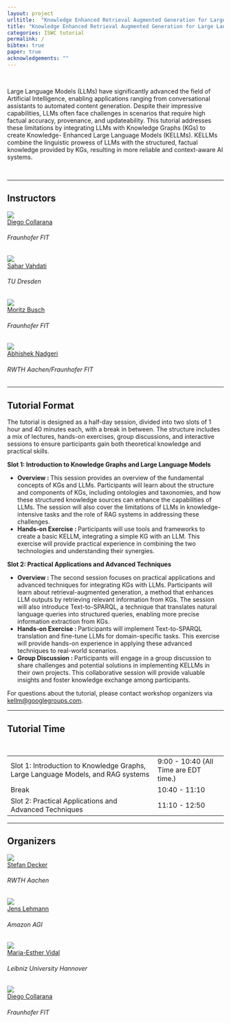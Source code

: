 ```yaml
---
layout: project
urltitle:  "Knowledge Enhanced Retrieval Augmented Generation for Large Language Models"
title: "Knowledge Enhanced Retrieval Augmented Generation for Large Language Models"
categories: ISWC tutorial
permalink: /
bibtex: true
paper: true
acknowledgements: ""
---
```


<!-- <br /> -->
<!-- <div class="row" id="title">
  <div class="col-xs-12">
    <center><h1>Knowledge Enhanced Retrieval Augmented Generation for Large Language Models</h1></center>
    <center><h2>July 13-14, 2023 @ ACL 2023. Toronto, Canada.</h2></center>
 
    
    
  </div>
</div> -->

<br />

<div class="row">
    <div class="col-xs-12">
        <p>
          Large Language Models (LLMs) have significantly advanced the field of Artificial Intelligence, enabling applications ranging from conversational assistants to automated content generation. Despite their impressive capabilities, LLMs often face challenges in scenarios that require high factual accuracy, provenance, and updateability. This tutorial addresses these limitations by integrating LLMs with Knowledge Graphs (KGs) to create Knowledge- Enhanced Large Language Models (KELLMs). KELLMs combine the linguistic prowess of LLMs with the structured, factual knowledge provided by KGs, resulting in more reliable and context-aware AI systems.
        </p>
    </div>
</div>

<br />

<hr />

<!-- Speakers -->
<div class="row" id="speakers">
  <div class="col-xs-12">
    <h2>Instructors</h2>
  </div>
</div>
<div class="row">
    <div class="col-xs-6 col-lg-3">
    <a href="https://collarad.github.io/">
      <img class="people-pic" src="{{ "/static/img/people/Diego.jpeg" | prepend:site.baseurl }}">
    </a>
    <div class="people-name">
      <a href="https://collarad.github.io/">Diego Collarana </a>
      <h6> Fraunhofer FIT</h6>
    </div>
  </div>
  <div class="col-xs-6 col-lg-3">
    <a href="https://nimi-ai.com/sahar-vahdati/">
      <img class="people-pic" src="https://nimi-ai.com/wp-content/uploads/2022/11/Sahar_Workpage_InfAI-e1604081552642.png">
    </a>
    <div class="people-name">
      <a href="https://nimi-ai.com/sahar-vahdati/">Sahar Vahdati</a>
      <h6>TU Dresden</h6>
    </div>
  </div>
    <div class="col-xs-6 col-lg-3">
    <a href="https://www.linkedin.com/in/moritz-busch-23a955205/?originalSubdomain=de">
      <img class="people-pic" src="{{ "/static/img/people/moritz.jpg" | prepend:site.baseurl }}">
    </a>
    <div class="people-name">
      <a href="https://www.linkedin.com/in/moritz-busch-23a955205/?originalSubdomain=de">Moritz Busch</a>
      <h6> Fraunhofer FIT</h6>
    </div>
  </div>
    <div class="col-xs-6 col-lg-3">
    <a href="https://www.linkedin.com/in/abhishek-nadgeri/?trk=public_profile_browsemap&originalSubdomain=de">
      <img class="people-pic" src="{{ "/static/img/people/Abhishek.jpeg" | prepend:site.baseurl }}">
    </a>
    <div class="people-name">
      <a href="https://www.linkedin.com/in/abhishek-nadgeri/?trk=public_profile_browsemap&originalSubdomain=de">Abhishek Nadgeri</a>
      <h6>RWTH Aachen/Fraunhofer FIT</h6>
    </div>
  </div>
</div>

<hr />

<div class="row" id="format">
  <div class="col-xs-12">
    <h2>Tutorial Format</h2>
  </div>
</div>
<div class="row">
  <div class="col-xs-12">
    <p>
      The tutorial is designed as a half-day session, divided into two slots of 1 hour and 40 minutes each, with a break in between. The structure includes a mix of lectures, hands-on exercises, group discussions, and interactive sessions to ensure participants gain both theoretical knowledge and practical skills.
    </p>
  <!-- <p>
  <ul>
  <li>Multi-step natural language reasoning;</li>
  <li>Structured explanations;</li>
  <li>Foundations of natural language reasoning;</li>
  <li>Knowledge retrieval for multi-step reasoning;</li>
  <li>Reasoning in interactive environments;</li>
  <li>Applications of natural language reasoning;</li>
  <li>Reasoning as programs;</li>
  <li>Neuro-symbolic reasoning;</li>
          </ul>
      </p>-->
      <p><b>Slot 1: Introduction to Knowledge Graphs and Large Language Models</b></p>
  
  <ul>
    <li><b>Overview : </b>This session provides an overview of the fundamental concepts of KGs and LLMs. Participants will learn about the structure and components of KGs, including ontologies and taxonomies, and how these structured knowledge sources can enhance the capabilities of LLMs. The session will also cover the limitations of LLMs in knowledge-intensive tasks and the role of RAG systems in addressing these challenges.</li>
  <li><b>Hands-on Exercise : </b>Participants will use tools and frameworks to create a basic KELLM, integrating a simple KG with an LLM. This exercise will provide practical experience in combining the two technologies and understanding their synergies.</li>
 </ul>
 <p><b>Slot 2: Practical Applications and Advanced Techniques</b></p>
  <ul>
    <li><b>Overview : </b>The second session focuses on practical applications and advanced techniques for integrating KGs with LLMs. Participants will learn about retrieval-augmented generation, a method that enhances LLM outputs by retrieving relevant information from KGs. The session will also introduce Text-to-SPARQL, a technique that translates natural language queries into structured queries, enabling more precise information extraction from KGs.</li>
  <li><b>Hands-on Exercise : </b>Participants will implement Text-to-SPARQL translation and fine-tune LLMs for domain-specific tasks. This exercise will provide hands-on experience in applying these advanced techniques to real-world scenarios.</li>
  <li><b>Group Discussion : </b>Participants will engage in a group discussion to share challenges and potential solutions in implementing KELLMs in their own projects. This collaborative session will provide valuable insights and foster knowledge exchange among participants.</li>
 </ul>
 <p>
   For questions about the tutorial, please contact workshop organizers via <a href="kellm@googlegroups.com">kellm@googlegroups.com</a>.

  </p>
  </div>
</div>
<hr />
<!-- Submission -->

  
<div class="col-xs-12"  id="time">
    <h2>Tutorial Time</h2>  
</div>

<br>
<div class="row">
  <div class="col-xs-12">
    <table class="table table-striped">
      <tbody>
        <tr>
          <td>Slot 1: Introduction to Knowledge Graphs, Large Language Models, and RAG systems</td>
          <td>9:00 - 10:40 (All Time are EDT time.)</td>
        </tr>
        <tr>
          <td>Break</td>
          <td>10:40 - 11:10</td>
        </tr>
        <tr>
          <td>Slot 2: Practical Applications and Advanced Techniques</td>
          <td>11:10 - 12:50</td>
        </tr>
      </tbody>
    </table>
  </div>
</div>


<hr />


<!-- Organizers -->
<div class="row" id="organizers">
  <div class="col-xs-12">
    <h2>Organizers</h2>
  </div>
</div>

<div class="row">
  <div class="col-xs-6 col-lg-3">
    <a href="https://www.stefandecker.org/">
      <img class="people-pic" src="{{ "/static/img/people/stefen.jpg" | prepend:site.baseurl }}">
    </a>
    <div class="people-name">
      <a href="https://www.stefandecker.org/">Stefan Decker</a>
      <h6>RWTH Aachen</h6>
    </div>
  </div>
  <div class="col-xs-6 col-lg-3">
    <a href="https://jens-lehmann.org/profile/">
      <img class="people-pic" src="{{ "/static/img/people/Jens.jpg" | prepend:site.baseurl }}">
    </a>
    <div class="people-name">
      <a href="https://jens-lehmann.org/profile/">Jens Lehmann</a>
      <h6> Amazon AGI</h6>
    </div>
  </div>
  <div class="col-xs-6 col-lg-3">
    <a href="https://www.tib.eu/de/forschung-entwicklung/forschungsgruppen-und-labs/scientific-data-management/mitarbeiterinnen-und-mitarbeiter/maria-esther-vidal">
      <img class="people-pic" src="https://www.tib.eu/fileadmin/_processed_/b/6/csm_vidal-800x800_25aafd5504.jpg">
    </a>
    <div class="people-name">
      <a href="https://www.tib.eu/de/forschung-entwicklung/forschungsgruppen-und-labs/scientific-data-management/mitarbeiterinnen-und-mitarbeiter/maria-esther-vidal">Maria-Esther Vidal</a>
      <h6>Leibniz University Hannover</h6>
    </div>
  </div>
    <div class="col-xs-6 col-lg-3">
    <a href="https://collarad.github.io/">
      <img class="people-pic" src="{{ "/static/img/people/Diego.jpeg" | prepend:site.baseurl }}">
    </a>
    <div class="people-name">
      <a href="https://collarad.github.io/">Diego Collarana </a>
      <h6> Fraunhofer FIT</h6>
    </div>
  </div>
</div>



